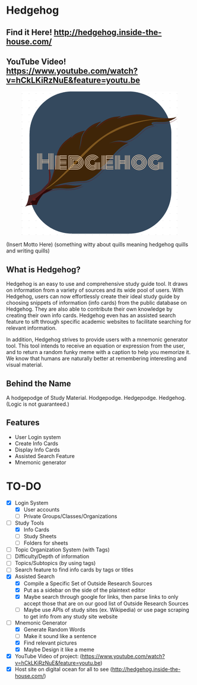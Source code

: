 # Hedgehog

## Find it Here! http://hedgehog.inside-the-house.com/

## YouTube Video! https://www.youtube.com/watch?v=hCkLKiRzNuE&feature=youtu.be

<p align="center">
<img src="static/img/splash.png">
</p>

(Insert Motto Here) (something witty about quills meaning hedgehog quills and writing quills)


## What is Hedgehog?
Hedgehog is an easy to use and comprehensive study guide tool. It draws on information from a variety of sources and its wide pool of users. With Hedgehog, users can now effortlessly create their ideal study guide by choosing snippets of information (info cards) from the public database on Hedgehog. They are also able to contribute their own knowledge by creating their own info cards. Hedgehog even has an assisted search feature to sift through specific academic websites to facilitate searching for relevant information.

In addition, Hedgehog strives to provide users with a mnemonic generator tool. This tool intends to receive an equation or expression from the user, and to return a random funky meme with a caption to help you memorize it. We know that humans are naturally better at remembering interesting and visual material.
<br>

## Behind the Name
A hodgepodge of Study Material.
Hodgepodge.
Hedgepodge.
Hedgehog.
(Logic is not guaranteed.)

## Features
- User Login system
- Create Info Cards
- Display Info Cards
- Assisted Search Feature
- Mnemonic generator

# TO-DO
- [X] Login System
  - [X] User accounts
  - [ ] Private Groups/Classes/Organizations
- [ ] Study Tools
  - [X] Info Cards
  - [ ] Study Sheets
  - [ ] Folders for sheets
- [ ] Topic Organization System (with Tags)
 - [ ] Difficulty/Depth of information
 - [ ] Topics/Subtopics (by using tags)
 - [ ] Search feature to find info cards by tags or titles
- [X] Assisted Search
  - [X] Compile a Specific Set of Outside Research Sources
  - [X] Put as a sidebar on the side of the plaintext editor
  - [X] Maybe search through google for links, then parse links to only accept those that are on our good list of Outside Research Sources
  - [ ] Maybe use APIs of study sites (ex. Wikipedia) or use page scraping to get info from any study site website
- [ ] Mnemonic Generator
  - [X] Generate Random Words
  - [ ] Make it sound like a sentence
  - [X] Find relevant pictures
  - [X] Maybe Design it like a meme
- [X] YouTube Video of project: (https://www.youtube.com/watch?v=hCkLKiRzNuE&feature=youtu.be)
- [X] Host site on digital ocean for all to see (http://hedgehog.inside-the-house.com/)
